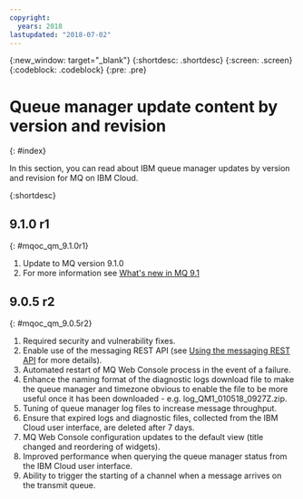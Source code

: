 ```yaml
---
copyright:
  years: 2018
lastupdated: "2018-07-02"
---
```


{:new_window: target="_blank"}
{:shortdesc: .shortdesc}
{:screen: .screen}
{:codeblock: .codeblock}
{:pre: .pre}

# Queue manager update content by version and revision
{: #index}

In this section, you can read about IBM queue manager updates by version and revision for MQ on IBM Cloud.

{:shortdesc}

## 9.1.0 r1
{: #mqoc_qm_9.1.0r1}
1. Update to MQ version 9.1.0
2. For more information see [What's new in MQ 9.1](https://www.ibm.com/support/knowledgecenter/en/SSFKSJ_9.1.0/com.ibm.mq.pro.doc/q113110_.htm)

## 9.0.5 r2
{: #mqoc_qm_9.0.5r2}
1. Required security and vulnerability fixes.
2. Enable use of the messaging REST API (see [Using the messaging REST API](https://www.ibm.com/support/knowledgecenter/en/SSFKSJ_9.0.0/com.ibm.mq.dev.doc/q130940_.html) for more details).
3. Automated restart of MQ Web Console process in the event of a failure.
4. Enhance the naming format of the diagnostic logs download file to make the queue manager and timezone obvious to enable the file to be more useful once it has been downloaded - e.g. log_QM1_010518_0927Z.zip.
5. Tuning of queue manager log files to increase message throughput.
6. Ensure that expired logs and diagnostic files, collected from the IBM Cloud user interface, are deleted after 7 days.
7. MQ Web Console configuration updates to the default view (title changed and reordering of widgets).
8. Improved performance when querying the queue manager status from the IBM Cloud user interface.
9. Ability to trigger the starting of a channel when a message arrives on the transmit queue.
